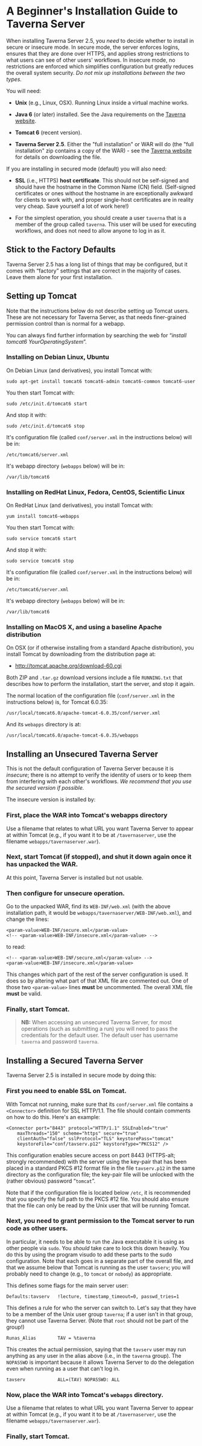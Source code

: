 A Beginner's Installation Guide to Taverna Server
=================================================

When installing Taverna Server 2.5, you *need* to decide whether to
install in secure or insecure mode. In secure mode, the server
enforces logins, ensures that they are done over HTTPS, and applies
strong restrictions to what users can see of other users'
workflows. In insecure mode, no restrictions are enforced which
simplifies configuration but greatly reduces the overall system
security. *Do not mix up installations between the two types.*

You will need:

* **Unix** (e.g., Linux, OSX). Running Linux inside a virtual machine
  works.

* **Java 6** (or later) installed. See the Java requirements on the
  [Taverna website](http://www.taverna.org.uk/download/workbench/system-requirements/).

* **Tomcat 6** (recent version).

* **Taverna Server 2.5**. Either the "full installation" or WAR will do
  (the "full installation" zip contains a copy of the WAR) - see the
  [Taverna website](http://www.taverna.org.uk/download/server/2-4/) for details on downloading the file.

If you are installing in secured mode (default) you will also need:

* **SSL** (i.e., HTTPS) **host certificate**. This should not be
  self-signed and should have the hostname in the Common Name (CN)
  field. (Self-signed certificates or ones without the hostname in are
  exceptionally awkward for clients to work with, and proper
  single-host certificates are in reality very cheap. Save yourself a
  lot of work here!)

* For the simplest operation, you should create a user `taverna` that is
  a member of the group called `taverna`. This user will be used for
  executing workflows, and does not need to allow anyone to log in as
  it.

Stick to the Factory Defaults
-----------------------------

Taverna Server 2.5 has a long list of things that may be configured,
but it comes with “factory” settings that are correct in the majority
of cases. Leave them alone for your first installation.

Setting up Tomcat
-----------------

Note that the instructions below do not describe setting up Tomcat
users. These are not necessary for Taverna Server, as that needs
finer-grained permission control than is normal for a webapp.

You can always find further information by searching the web for
“_install tomcat6 YourOperatingSystem_”.

### Installing on Debian Linux, Ubuntu

On Debian Linux (and derivatives), you install Tomcat with:

    sudo apt-get install tomcat6 tomcat6-admin tomcat6-common tomcat6-user

You then start Tomcat with:

    sudo /etc/init.d/tomcat6 start

And stop it with:

    sudo /etc/init.d/tomcat6 stop

It's configuration file (called `conf/server.xml` in the instructions below) will be in:

    /etc/tomcat6/server.xml

It's webapp directory (`webapps` below) will be in:

    /var/lib/tomcat6

### Installing on RedHat Linux, Fedora, CentOS, Scientific Linux

On RedHat Linux (and derivatives), you install Tomcat with:

    yum install tomcat6-webapps

You then start Tomcat with:

    sudo service tomcat6 start

And stop it with:

    sudo service tomcat6 stop

It's configuration file (called `conf/server.xml` in the instructions below) will be in:

    /etc/tomcat6/server.xml

It's webapp directory (`webapps` below) will be in:

    /var/lib/tomcat6

### Installing on MacOS X, and using a baseline Apache distribution

On OSX (or if otherwise installing from a standard Apache
distribution), you install Tomcat by downloading from the distribution
page at:

* http://tomcat.apache.org/download-60.cgi

Both ZIP and `.tar.gz` download versions include a file `RUNNING.txt`
that describes how to perform the installation, start the server, and
stop it again.

The normal location of the configuration file (`conf/server.xml` in
the instructions below) is, for Tomcat 6.0.35:

    /usr/local/tomcat6.0/apache-tomcat-6.0.35/conf/server.xml

And its `webapps` directory is at:

    /usr/local/tomcat6.0/apache-tomcat-6.0.35/webapps

Installing an Unsecured Taverna Server
--------------------------------------

This is not the default configuration of Taverna Server because it is
_insecure_; there is no attempt to verify the identity of users or to
keep them from interfering with each other's workflows. _We recommend
that you use the secured version if possible._

The insecure version is installed by:

### First, place the WAR into Tomcat's webapps directory

Use a filename that relates to what URL you want Taverna Server to
appear at within Tomcat (e.g., if you want it to be at
`/tavernaserver`, use the filename `webapps/tavernaserver.war`).

### Next, start Tomcat (if stopped), and shut it down again once it has unpacked the WAR.

At this point, Taverna Server is installed but not usable.

### Then configure for unsecure operation.

Go to the unpacked WAR, find its `WEB-INF/web.xml` (with the above
installation path, it would be
`webapps/tavernaserver/WEB-INF/web.xml`), and change the lines:

    <param-value>WEB-INF/secure.xml</param-value>
    <!-- <param-value>WEB-INF/insecure.xml</param-value> -->

to read:

    <!-- <param-value>WEB-INF/secure.xml</param-value> -->
    <param-value>WEB-INF/insecure.xml</param-value>

This changes which part of the rest of the server configuration is
used. It does so by altering what part of that XML file are commented
out. One of those two `<param-value>` lines **must** be
uncommented. The overall XML file **must** be valid.

### Finally, start Tomcat.

> **NB:** When accessing an unsecured Taverna Server, for most
    operations (such as submitting a run) you will need to pass the
    credentials for the default user. The default user has username
    `taverna` and password `taverna`.

Installing a Secured Taverna Server
-----------------------------------
Taverna Server 2.5 is installed in secure mode by doing this:

### First you need to enable SSL on Tomcat.

With Tomcat not running, make sure that its `conf/server.xml` file
contains a `<Connector>` definition for SSL HTTP/1.1. The file should
contain comments on how to do this. Here's an example:

    <Connector port="8443" protocol="HTTP/1.1" SSLEnabled="true"
        maxThreads="150" scheme="https" secure="true"
        clientAuth="false" sslProtocol="TLS" keystorePass="tomcat"
        keystoreFile="conf/tavserv.p12" keystoreType="PKCS12" />

This configuration enables secure access on port 8443 (HTTPS-alt;
strongly recommended) with the server using the key-pair that has been
placed in a standard PKCS #12 format file in the file `tavserv.p12` in
the same directory as the configuration file; the key-pair file will
be unlocked with the (rather obvious) password “`tomcat`”.

Note that if the configuration file is located below `/etc`, it is
recommended that you specify the full path to the PKCS #12 file. You
should also ensure that the file can only be read by the Unix user
that will be running Tomcat.

### Next, you need to grant permission to the Tomcat server to run code as other users.

In particular, it needs to be able to run the Java executable it is
using as other people via `sudo`. You _should_ take care to lock this
down heavily. You do this by using the program visudo to add these
parts to the sudo configuration. Note that each goes in a separate
part of the overall file, and that we assume below that Tomcat is
running as the user `tavserv`; you will probably need to change (e.g.,
to `tomcat` or `nobody`) as appropriate.

This defines some flags for the main server user:

    Defaults:tavserv   !lecture, timestamp_timeout=0, passwd_tries=1

This defines a rule for who the server can switch to. Let's say that
they have to be a member of the Unix user group `taverna`; if a user
isn't in that group, they cannot use Taverna Server. (Note that `root`
should not be part of the group!)

    Runas_Alias        TAV = %taverna

This creates the actual permission, saying that the `tavserv` user may
run anything as any user in the alias above (i.e., in the `taverna`
group). The `NOPASSWD` is important because it allows Taverna Server
to do the delegation even when running as a user that can't log in.

    tavserv            ALL=(TAV) NOPASSWD: ALL

### Now, place the WAR into Tomcat's `webapps` directory.

Use a filename that relates to what URL you want Taverna Server to
appear at within Tomcat (e.g., if you want it to be at
`/tavernaserver`, use the filename `webapps/tavernaserver.war`).

### Finally, start Tomcat.

